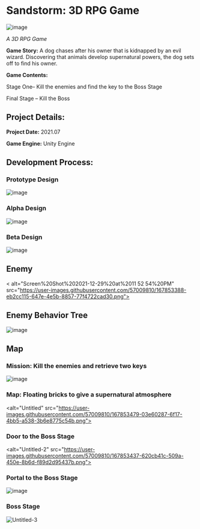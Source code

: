 # Sandstorm: 3D RPG Game

![image](https://user-images.githubusercontent.com/57009810/161730230-d6221867-0132-483c-9224-a1ae329204ec.png)

_A 3D RPG Game_

**Game Story:** A dog chases after his owner that is kidnapped by an evil wizard. Discovering that animals develop supernatural powers, the dog sets off to find his owner.  


**Game Contents:** 

Stage One– Kill the enemies and find the key to the Boss Stage

Final Stage – Kill the Boss

<h2>Project Details:</h2>

**Project Date:** 2021.07

**Game Engine:** Unity Engine

<h2>Development Process:</h2>

<h3>Prototype Design</h3>

![image](https://user-images.githubusercontent.com/57009810/161484052-5367986c-4241-4c5e-a015-275bf734a32f.png)

<h3>Alpha Design</h3>

![image](https://user-images.githubusercontent.com/57009810/161484333-45a946f8-83d0-41b2-a88e-317e465198bf.png)

<h3>Beta Design</h3>

![image](https://user-images.githubusercontent.com/57009810/161484498-d7b0ec1c-a44f-4858-8a0c-101d8cb31113.png)

<h2>Enemy</h2>

< alt="Screen%20Shot%202021-12-29%20at%2011 52 54%20PM" src="https://user-images.githubusercontent.com/57009810/167853388-eb2cc115-647e-4e5b-8857-77f4722cad30.png">


<h2>Enemy Behavior Tree</h2>

![image](https://user-images.githubusercontent.com/57009810/161484567-f04e79ca-ba47-4917-93b9-08c21cae4b32.png)


<h2>Map</h2>

<h3>Mission: Kill the enemies and retrieve two keys</h3>

![image](https://user-images.githubusercontent.com/57009810/161485067-4f4ab273-58f1-4286-b0a2-7409329867c7.png)

<h3>Map: Floating bricks to give a supernatural atmosphere</h3>

<alt="Untitled" src="https://user-images.githubusercontent.com/57009810/167853479-03e60287-6f17-4bb5-a538-3b6e8775c54b.png">


<h3>Door to the Boss Stage</h3>

<alt="Untitled-2" src="https://user-images.githubusercontent.com/57009810/167853437-620cb41c-509a-450e-8b6d-f89d2d95437b.png">


<h3>Portal to the Boss Stage</h3>

![image](https://user-images.githubusercontent.com/57009810/161730623-17762787-85bf-48c0-a86b-3c0fa8e35d60.png)

<h3>Boss Stage</h3>

<img alt="Untitled-3" src="https://user-images.githubusercontent.com/57009810/167853462-dce8c998-d8c0-45ce-a52d-6f8f706e0e2c.png">


